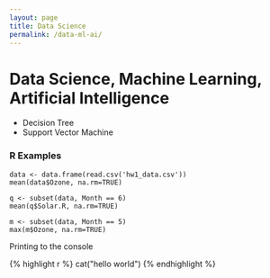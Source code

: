 ```yaml
---
layout: page
title: Data Science
permalink: /data-ml-ai/
---
```


# Data Science, Machine Learning, Artificial Intelligence

- Decision Tree
- Support Vector Machine

### R Examples

```
data <- data.frame(read.csv('hw1_data.csv'))
mean(data$Ozone, na.rm=TRUE)
```

```
q <- subset(data, Month == 6)
mean(q$Solar.R, na.rm=TRUE)
```

```
m <- subset(data, Month == 5)
max(m$Ozone, na.rm=TRUE)
```

Printing to the console

{% highlight r %}
cat("hello world")
{% endhighlight %}